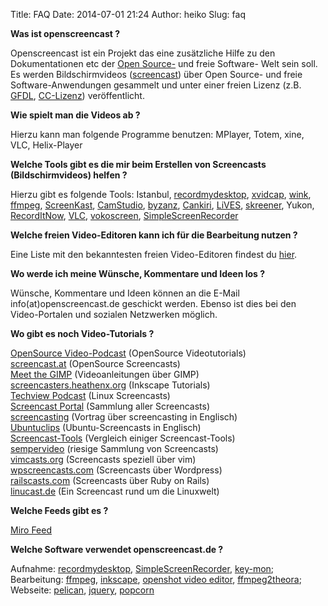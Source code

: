 Title: FAQ
Date: 2014-07-01 21:24
Author: heiko
Slug: faq


**Was ist openscreencast ?**

Openscreencast ist ein Projekt das eine zusätzliche Hilfe zu den Dokumentationen etc der [Open Source-](http://de.wikipedia.org/wiki/Open_Source) und freie Software-
Welt sein soll. Es werden Bildschirmvideos ([screencast](http://en.wikipedia.org/wiki/Screencast)) über Open Source- und freie Software-Anwendungen gesammelt und unter 
einer freien Lizenz (z.B. [GFDL](http://de.wikipedia.org/wiki/GFDL), [CC-Lizenz](http://de.wikipedia.org/wiki/Creative_Commons)) veröffentlicht.

**Wie spielt man die Videos ab ?**

Hierzu kann man folgende Programme benutzen: MPlayer, Totem, xine, VLC, Helix-Player

**Welche Tools gibt es die mir beim Erstellen von Screencasts (Bildschirmvideos) helfen ?**

Hierzu gibt es folgende Tools: Istanbul, [recordmydesktop](http://recordmydesktop.sourceforge.net/), [xvidcap](http://sourceforge.net/projects/xvidcap/), [wink](http://www.debugmode.com/wink/), [ffmpeg](http://www.misterhowto.com/index.php?category=Computers&subcategory=Video&article=make_a_screencast_with_linux), [ScreenKast](http://sourceforge.net/projects/screenkast/), [CamStudio](http://camstudio.org/), [byzanz](http://www.advogato.org/person/company/diary.html?start=18), [Cankiri](http://www.tortall.net/mu/wiki/Cankiri), [LiVES](http://lives.sourceforge.net/), [skreener](https://code.google.com/p/skreener/), Yukon, [RecordItNow](http://opendesktop.org/content/show.php/RecordItNow?content=114610), [VLC](https://www.videolan.org/vlc/), [vokoscreen](http://www.kohaupt-online.de/hp/), [SimpleScreenRecorder](http://www.maartenbaert.be/simplescreenrecorder/)

**Welche freien Video-Editoren kann ich für die Bearbeitung nutzen ?**

Eine Liste mit den bekanntesten freien Video-Editoren findest du [hier](http://linuxwiki.de/VideoBearbeitung).

**Wo werde ich meine Wünsche, Kommentare und Ideen los ?**

Wünsche, Kommentare und Ideen können an die E-Mail info(at)openscreencast.de geschickt werden. Ebenso ist dies bei den 
Video-Portalen und sozialen Netzwerken möglich.

**Wo gibt es noch Video-Tutorials ?**

[OpenSource Video-Podcast](http://www.opensource-podcast.de/) (OpenSource Videotutorials)    
[screencast.at](http://www.screencast.at/) (OpenSource Screencasts)    
[Meet the GIMP](http://meetthegimp.org/) (Videoanleitungen über GIMP)    
[screencasters.heathenx.org](http://screencasters.heathenx.org/) (Inkscape Tutorials)    
[Techview Podcast](http://www.techview.de.vu/) (Linux Screencasts)    
[Screencast Portal](http://www.learn2use.de/) (Sammlung aller Screencasts)    
[screencasting](https://archive.org/details/HampshireLinuxUserGroupRecordingdesktopsessionstovideo) (Vortrag über screencasting in Englisch)    
[Ubuntuclips](http://www.ubuntuclips.org/) (Ubuntu-Screencasts in Englisch)    
[Screencast-Tools](http://wiki.ubuntuusers.de/Screencasts) (Vergleich einiger Screencast-Tools)    
[sempervideo](http://www.sempervideo.de/) (riesige Sammlung von Screencasts)    
[vimcasts.org](http://vimcasts.org/) (Screencasts speziell über vim)    
[wpscreencasts.com](http://wpscreencasts.com/) (Screencasts über Wordpress)    
[railscasts.com](http://railscasts.com/) (Screencasts über Ruby on Rails)    
[linucast.de](http://www.linucast.de/) (Ein Screencast rund um die Linuxwelt)    

**Welche Feeds gibt es ?**

[Miro Feed](http://subscribe.getmiro.com/?url1=http%3A//www.openscreencast.de/blog/rss.xml&trackback1=http%3A//www.miroguide.com/feeds/1297/subscribe-hit&section1=video)

**Welche Software verwendet openscreencast.de ?**

Aufnahme: [recordmydesktop](https://de.wikipedia.org/wiki/RecordMyDesktop), [SimpleScreenRecorder](http://www.maartenbaert.be/simplescreenrecorder/), [key-mon](https://code.google.com/p/key-mon/); Bearbeitung: [ffmpeg](https://de.wikipedia.org/wiki/Ffmpeg), [inkscape](https://de.wikipedia.org/wiki/Inkscape), [openshot video editor](http://www.openshotvideo.com/), [ffmpeg2theora](http://v2v.cc/~j/ffmpeg2theora/); Webseite: [pelican](http://blog.getpelican.com/), [jquery](http://jquery.com/), [popcorn](http://mozillapopcorn.org/)
